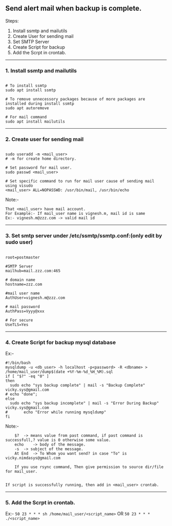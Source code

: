 ## Send alert mail when backup is complete. 

Steps:

1. Install ssmtp and mailutils
2. Create User for sending mail
3. Set SMTP Server
4. Create Script for backup
5. Add the Scrpt in crontab.
----------------------------------------------------------------------------------------------------------

### 1. Install ssmtp and mailutils 
```

# To install ssmtp
sudo apt install ssmtp 

# To remove unnecessory packages because of more packages are installed during install ssmtp
sudo apt autoremove 

# For mail command
sudo apt install mailutils 

```
----------------------------------------------------------------------------------------------------------

### 2. Create user for sending mail 
```

sudo useradd -m <mail_user>
# -m for create home directory.

# Set password for mail user.
sudo passwd <mail_user>

# Set specific command to run for mail user cause of sending mail using visudo
<mail_user> ALL=NOPASSWD: /usr/bin/mail, /usr/bin/echo
```
Note:-
```
That <mail_user> have mail account.
For Example:- If mail_user name is vignesh.m, mail id is same 
Ex:- vignesh.m@zzz.com -> valid mail id
```
----------------------------------------------------------------------------------------------------------

### 3. Set smtp server under /etc/ssmtp/ssmtp.conf:(only edit by sudo user) 
```

root=postmaster

#SMTP Server
mailhub=mail.zzz.com:465

# domain name
hostname=zzz.com

#mail user name
AuthUser=vignesh.m@zzz.com

# mail password
AuthPass=Vyyy@xxx

# For secure
UseTLS=Yes

```
----------------------------------------------------------------------------------------------------------------

### 4. Create Script for backup mysql database 

Ex:-
```
#!/bin/bash
mysqldump -u <db_user> -h localhost -p<password> -R <dbname> > /home/mail_user/dump$(date +%Y-%m-%d_%H_%M).sql
if [ "$?" -eq "0" ]
then
  sudo echo "sys backup complete" | mail -s "Backup Complete" vicky.sys@gmail.com
# echo "done";
else
  sudo echo "sys backup incomplete" | mail -s "Error During Backup" vicky.sys@gmail.com
#       echo "Error while running mysqldump"
fi
```

Note:-
```
	$? 	-> means value from past command, if past command is successfull,? value is 0 otherwise some value.
	echo 	-> body of the message.
	-s	-> subject of the message.
	At End	-> To Whom you want send? in case "To" is vicky.nimdasys@gmail.com 
	
	If you use rsync command, Then give permission to source dir/file for mail_user.


If script is successfully running, then add in <mail_user> crontab. 	 
```
-------------------------------------------------------------------------------------------------------------------------
### 5. Add the Scrpt in crontab.
Ex:-
`50 23 * * * sh /home/mail_user/<script_name>`
OR
`50 23 * * * ./<script_name>`
